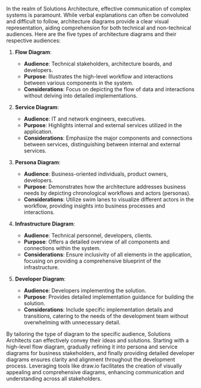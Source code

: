 In the realm of Solutions Architecture, effective communication of complex systems is paramount. While verbal explanations can often be convoluted and difficult to follow, architecture diagrams provide a clear visual representation, aiding comprehension for both technical and non-technical audiences. Here are the five types of architecture diagrams and their respective audiences:

1. **Flow Diagram**:
    
    - **Audience**: Technical stakeholders, architecture boards, and developers.
    - **Purpose**: Illustrates the high-level workflow and interactions between various components in the system.
    - **Considerations**: Focus on depicting the flow of data and interactions without delving into detailed implementations.
2. **Service Diagram**:
    
    - **Audience**: IT and network engineers, executives.
    - **Purpose**: Highlights internal and external services utilized in the application.
    - **Considerations**: Emphasize the major components and connections between services, distinguishing between internal and external services.
3. **Persona Diagram**:
    
    - **Audience**: Business-oriented individuals, product owners, developers.
    - **Purpose**: Demonstrates how the architecture addresses business needs by depicting chronological workflows and actors (personas).
    - **Considerations**: Utilize swim lanes to visualize different actors in the workflow, providing insights into business processes and interactions.
4. **Infrastructure Diagram**:
    
    - **Audience**: Technical personnel, developers, clients.
    - **Purpose**: Offers a detailed overview of all components and connections within the system.
    - **Considerations**: Ensure inclusivity of all elements in the application, focusing on providing a comprehensive blueprint of the infrastructure.
5. **Developer Diagram**:
    
    - **Audience**: Developers implementing the solution.
    - **Purpose**: Provides detailed implementation guidance for building the solution.
    - **Considerations**: Include specific implementation details and transitions, catering to the needs of the development team without overwhelming with unnecessary detail.

By tailoring the type of diagram to the specific audience, Solutions Architects can effectively convey their ideas and solutions. Starting with a high-level flow diagram, gradually refining it into persona and service diagrams for business stakeholders, and finally providing detailed developer diagrams ensures clarity and alignment throughout the development process. Leveraging tools like draw.io facilitates the creation of visually appealing and comprehensive diagrams, enhancing communication and understanding across all stakeholders.